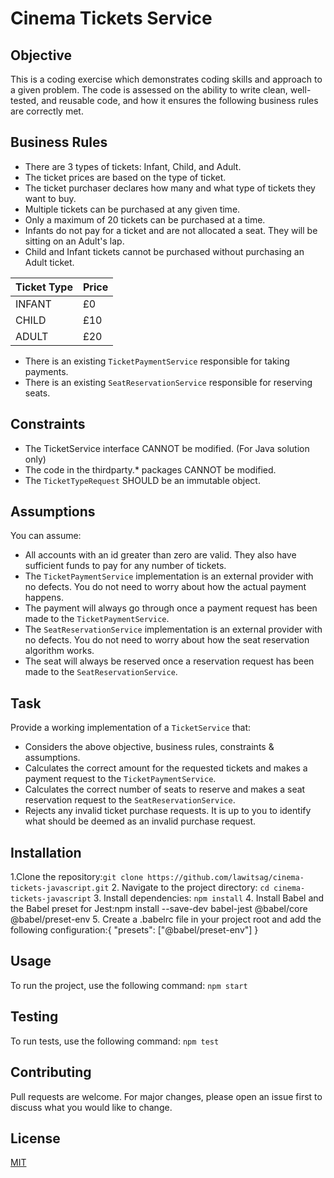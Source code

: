 # Cinema Tickets Service

## Objective
This is a coding exercise which demonstrates coding skills and approach to a given problem. The code is assessed on the ability to write clean, well-tested, and reusable code, and how it ensures the following business rules are correctly met.

## Business Rules
- There are 3 types of tickets: Infant, Child, and Adult.
- The ticket prices are based on the type of ticket.
- The ticket purchaser declares how many and what type of tickets they want to buy.
- Multiple tickets can be purchased at any given time.
- Only a maximum of 20 tickets can be purchased at a time.
- Infants do not pay for a ticket and are not allocated a seat. They will be sitting on an Adult's lap.
- Child and Infant tickets cannot be purchased without purchasing an Adult ticket.

|   Ticket Type    |     Price   |
| ---------------- | ----------- |
|    INFANT   	 |	£0  	 |
|    CHILD		 |    £10 	 |
|    ADULT		 |    £20 	 |

- There is an existing `TicketPaymentService` responsible for taking payments.
- There is an existing `SeatReservationService` responsible for reserving seats.

## Constraints
- The TicketService interface CANNOT be modified. (For Java solution only)
- The code in the thirdparty.* packages CANNOT be modified.
- The `TicketTypeRequest` SHOULD be an immutable object.

## Assumptions
You can assume:
- All accounts with an id greater than zero are valid. They also have sufficient funds to pay for any number of tickets.
- The `TicketPaymentService` implementation is an external provider with no defects. You do not need to worry about how the actual payment happens.
- The payment will always go through once a payment request has been made to the `TicketPaymentService`.
- The `SeatReservationService` implementation is an external provider with no defects. You do not need to worry about how the seat reservation algorithm works.
- The seat will always be reserved once a reservation request has been made to the `SeatReservationService`.

## Task
Provide a working implementation of a `TicketService` that:
- Considers the above objective, business rules, constraints & assumptions.
- Calculates the correct amount for the requested tickets and makes a payment request to the `TicketPaymentService`.
- Calculates the correct number of seats to reserve and makes a seat reservation request to the `SeatReservationService`.
- Rejects any invalid ticket purchase requests. It is up to you to identify what should be deemed as an invalid purchase request.

## Installation

1.Clone the repository:`git clone https://github.com/lawitsag/cinema-tickets-javascript.git`
2. Navigate to the project directory: `cd cinema-tickets-javascript`
3. Install dependencies: `npm install`
4. Install Babel and the Babel preset for Jest:npm install --save-dev babel-jest @babel/core @babel/preset-env
5. Create a .babelrc file in your project root and add the following configuration:{
  "presets": ["@babel/preset-env"]
}

## Usage

To run the project, use the following command: `npm start`

## Testing

To run tests, use the following command: `npm test`

## Contributing

Pull requests are welcome. For major changes, please open an issue first to discuss what you would like to change.

## License

[MIT](https://choosealicense.com/licenses/mit/)
